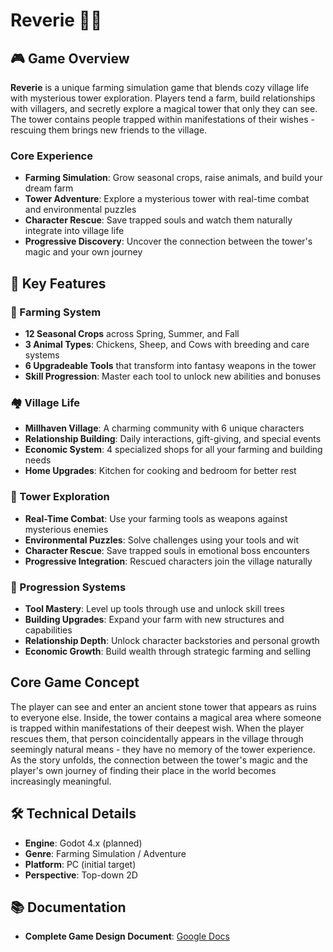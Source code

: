 # Reverie 🌾✨
## 🎮 Game Overview

**Reverie** is a unique farming simulation game that blends cozy village life with mysterious tower exploration. Players tend a farm, build relationships with villagers, and secretly explore a magical tower that only they can see. The tower contains people trapped within manifestations of their wishes - rescuing them brings new friends to the village.

### Core Experience
- **Farming Simulation**: Grow seasonal crops, raise animals, and build your dream farm
- **Tower Adventure**: Explore a mysterious tower with real-time combat and environmental puzzles
- **Character Rescue**: Save trapped souls and watch them naturally integrate into village life
- **Progressive Discovery**: Uncover the connection between the tower's magic and your own journey

## 🌟 Key Features

### 🌾 Farming System
- **12 Seasonal Crops** across Spring, Summer, and Fall
- **3 Animal Types**: Chickens, Sheep, and Cows with breeding and care systems
- **6 Upgradeable Tools** that transform into fantasy weapons in the tower
- **Skill Progression**: Master each tool to unlock new abilities and bonuses

### 🏘️ Village Life
- **Millhaven Village**: A charming community with 6 unique characters
- **Relationship Building**: Daily interactions, gift-giving, and special events
- **Economic System**: 4 specialized shops for all your farming and building needs
- **Home Upgrades**: Kitchen for cooking and bedroom for better rest

### 🗼 Tower Exploration
- **Real-Time Combat**: Use your farming tools as weapons against mysterious enemies
- **Environmental Puzzles**: Solve challenges using your tools and wit
- **Character Rescue**: Save trapped souls in emotional boss encounters
- **Progressive Integration**: Rescued characters join the village naturally

### 🔧 Progression Systems
- **Tool Mastery**: Level up tools through use and unlock skill trees
- **Building Upgrades**: Expand your farm with new structures and capabilities
- **Relationship Depth**: Unlock character backstories and personal growth
- **Economic Growth**: Build wealth through strategic farming and selling

## Core Game Concept
The player can see and enter an ancient stone tower that appears as ruins to everyone else. Inside, the tower contains a magical area where someone is trapped within manifestations of their deepest wish. When the player rescues them, that person coincidentally appears in the village through seemingly natural means - they have no memory of the tower experience.
As the story unfolds, the connection between the tower's magic and the player's own journey of finding their place in the world becomes increasingly meaningful.


## 🛠️ Technical Details

- **Engine**: Godot 4.x (planned)
- **Genre**: Farming Simulation / Adventure
- **Platform**: PC (initial target)
- **Perspective**: Top-down 2D

## 📚 Documentation

- **Complete Game Design Document**: [Google Docs](https://docs.google.com/document/d/1gw-g0hAUNHeFooHR5G6ZrN-ohyu7ETGLoNPYEd45mwc/edit?usp=sharing)
